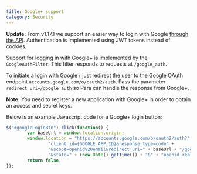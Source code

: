 ```yaml
---
title: Google+ support
category: Security
---
```


**Update:** From v1.17.1 we support an easier way to login with Google [through the API](#034-api-jwt-signin).
Authentication is implemented using JWT tokens instead of cookies.

Support for logging in with Google+ is implemented by the `GoogleAuthFilter`. This filter responds to requests at
`/google_auth`.

To initiate a login with Google+ just redirect the user to the Google OAuth endpoint
`accounts.google.com/o/oauth2/auth`. Pass the parameter `redirect_uri=/google_auth` so Para
can handle the response from Google+.

**Note:** You need to register a new application with Google+ in order to obtain an access and secret keys.

Below is an example Javascript code for a Google+ login button:

```js
$("#googleLoginBtn").click(function() {
		var baseUrl = window.location.origin;
		window.location = "https://accounts.google.com/o/oauth2/auth?" +
				"client_id={GOOGLE_APP_ID}&response_type=code" +
				"&scope=openid%20email&redirect_uri=" + baseUrl + "/google_auth" +
				"&state=" + (new Date().getTime()) + "&" + "openid.realm=" + baseUrl;
		return false;
});
```